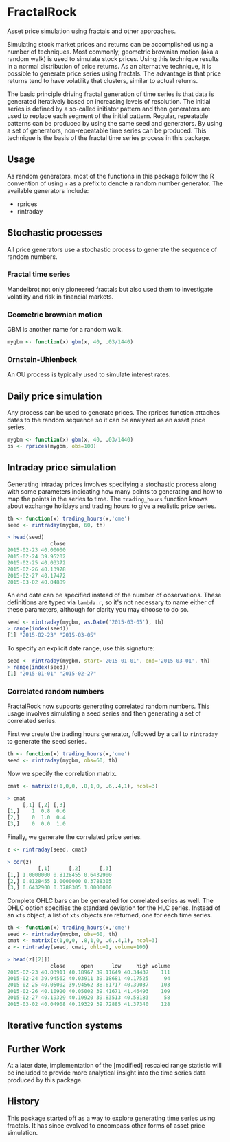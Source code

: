 FractalRock
===========
Asset price simulation using fractals and other approaches. 

Simulating stock market prices and returns can be accomplished using a number
of techniques. Most commonly, geometric brownian motion (aka a random walk) is  used to simulate stock prices. Using this technique results in a normal
distribution of price returns. As an alternative technique, it is possible to
generate price series using fractals. The advantage is that price returns
tend to have volatility that clusters, similar to actual returns.

The basic principle driving fractal generation of time series is that data is
generated iteratively based on increasing levels of resolution. The initial
series is defined by a so-called initiator pattern and then generators are
used to replace each segment of the initial pattern. Regular, repeatable
patterns can be produced by using the same seed and generators. By using a set  of generators, non-repeatable time series can be produced. This technique is
the basis of the fractal time series process in this package.

Usage
-----
As random generators, most of the functions in this package follow the R
convention of using `r` as a prefix to denote a random number generator.
The available generators include:

+ rprices
+ rintraday

Stochastic processes
--------------------
All price generators use a stochastic process to generate the sequence of
random numbers.

### Fractal time series
Mandelbrot not only pioneered fractals but also used them to investigate
volatility and risk in financial markets.

### Geometric brownian motion
GBM is another name for a random walk.

```R
mygbm <- function(x) gbm(x, 40, .03/1440)
```


### Ornstein-Uhlenbeck
An OU process is typically used to simulate interest rates.

Daily price simulation
----------------------
Any process can be used to generate prices. The rprices function attaches
dates to the random sequence so it can be analyzed as an asset price series.

```R
mygbm <- function(x) gbm(x, 40, .03/1440)
ps <- rprices(mygbm, obs=100)
```

Intraday price simulation
-------------------------
Generating intraday prices involves specifying a stochastic process along
with some parameters indicating how many points to generating and how to
map the points in the series to time. The `trading_hours` function knows
about exchange holidays and trading hours to give a realistic price series.

```R
th <- function(x) trading_hours(x,'cme')
seed <- rintraday(mygbm, 60, th)

> head(seed)
              close
2015-02-23 40.00000
2015-02-24 39.95202
2015-02-25 40.03372
2015-02-26 40.13978
2015-02-27 40.17472
2015-03-02 40.04889
```

An end date can be specified instead of the number of observations.
These definitions are typed via `lambda.r`, so it's not necessary to
name either of these parameters, although for clarity you may choose
to do so.
```R
seed <- rintraday(mygbm, as.Date('2015-03-05'), th)
> range(index(seed))
[1] "2015-02-23" "2015-03-05"
```

To specify an explicit date range, use this signature:
```R
seed <- rintraday(mygbm, start='2015-01-01', end='2015-03-01', th)
> range(index(seed))
[1] "2015-01-01" "2015-02-27"
```


### Correlated random numbers

FractalRock now supports generating correlated random numbers. This usage
involves simulating a seed series and then generating a set of correlated
series.

First we create the trading hours generator, followed by a call to 
`rintraday` to generate the seed series.

```R
th <- function(x) trading_hours(x,'cme')
seed <- rintraday(mygbm, obs=60, th)
```
Now we specify the correlation matrix.
```R
cmat <- matrix(c(1,0,0, .8,1,0, .6,.4,1), ncol=3)

> cmat
     [,1] [,2] [,3]
[1,]    1  0.8  0.6
[2,]    0  1.0  0.4
[3,]    0  0.0  1.0
```

Finally, we generate the correlated price series.

```R
z <- rintraday(seed, cmat)

> cor(z)
          [,1]      [,2]      [,3]
[1,] 1.0000000 0.8128455 0.6432900
[2,] 0.8128455 1.0000000 0.3788305
[3,] 0.6432900 0.3788305 1.0000000
```

Complete OHLC bars can be generated for correlated series as well. The
OHLC option specifies the standard deviation for the HLC series.
Instead of an `xts` object, a list of `xts` objects are returned,
one for each time series.

```R
th <- function(x) trading_hours(x,'cme')
seed <- rintraday(mygbm, obs=60, th)
cmat <- matrix(c(1,0,0, .8,1,0, .6,.4,1), ncol=3)
z <- rintraday(seed, cmat, ohlc=1, volume=100)

> head(z[[2]])
              close     open      low     high volume
2015-02-23 40.03911 40.18967 39.11649 40.34437    111
2015-02-24 39.94562 40.03911 39.18681 40.17525     94
2015-02-25 40.05002 39.94562 38.61717 40.39037    103
2015-02-26 40.10920 40.05002 39.41671 41.46493    109
2015-02-27 40.19329 40.10920 39.83513 40.58183     58
2015-03-02 40.04908 40.19329 39.72885 41.37340    128
```


Iterative function systems
--------------------------

Further Work
------------
At a later date, implementation of the [modified] rescaled range statistic
will be included to provide more analytical insight into the time series data
produced by this package.


History
-------
This package started off as a way to explore generating time series
using fractals. It has since evolved to encompass other forms of
asset price simulation.
